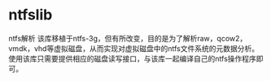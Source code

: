 # ntfslib
ntfs解析 该库移植于ntfs-3g，但有所改变，目的是为了解析raw，qcow2，vmdk，vhd等虚拟磁盘，从而实现对虚拟磁盘中的ntfs文件系统的元数据分析。
使用该库只需要提供相应的磁盘读写接口，与该库一起编译自己的ntfs操作程序即可。
